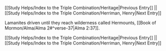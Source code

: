[[Study Helps/Index to the Triple Combination/Heritage|Previous Entry]]  ||  [[Study Helps/Index to the Triple Combination/Herriman, Henry|Next Entry]]

 Lamanites driven until they reach wilderness called Hermounts, [[Book of Mormon/Alma/Alma 2#^verse-37|Alma 2:37]].

[[Study Helps/Index to the Triple Combination/Heritage|Previous Entry]]  ||  [[Study Helps/Index to the Triple Combination/Herriman, Henry|Next Entry]]